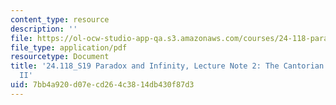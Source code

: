 ```yaml
---
content_type: resource
description: ''
file: https://ol-ocw-studio-app-qa.s3.amazonaws.com/courses/24-118-paradox-and-infinity-spring-2019/7bb4a920d07ecd264c3814db430f87d3_MIT24_118S19_LecNote2.pdf
file_type: application/pdf
resourcetype: Document
title: '24.118_S19 Paradox and Infinity, Lecture Note 2: The Cantorian Theory of Size
  II'
uid: 7bb4a920-d07e-cd26-4c38-14db430f87d3
---
```

